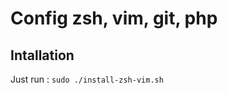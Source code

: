 Config zsh, vim, git, php
=========================

Intallation
-----------

Just run : `sudo ./install-zsh-vim.sh`


